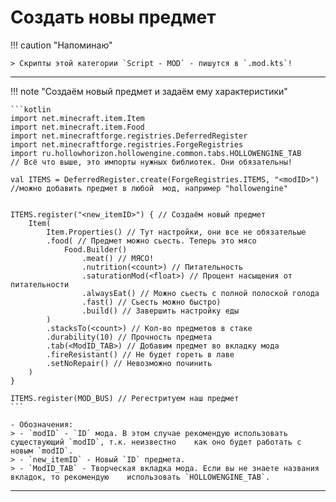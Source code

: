 # Создать новы предмет

!!! caution "Напоминаю"

    > Скрипты этой категории `Script - MOD` - пишутся в `.mod.kts`!

---

!!! note "Создаём новый предмет и задаём ему характеристики"

    ```kotlin
    import net.minecraft.item.Item
    import net.minecraft.item.Food
    import net.minecraftforge.registries.DeferredRegister
    import net.minecraftforge.registries.ForgeRegistries
    import ru.hollowhorizon.hollowengine.common.tabs.HOLLOWENGINE_TAB
    // Всё что выше, это импорты нужных библиотек. Они обязательны!
    
    val ITEMS = DeferredRegister.create(ForgeRegistries.ITEMS, "<modID>") //можно добавить предмет в любой  мод, например "hollowengine"
    
    
    ITEMS.register("<new_itemID>") { // Создаём новый предмет
        Item(
            Item.Properties() // Тут настройки, они все не обязательые
            .food( // Предмет можно сьесть. Теперь это мясо
                Food.Builder() 
                    .meat() // МЯСО!
                    .nutrition(<count>) // Питательность
                    .saturationMod(<float>) // Процент насыщения от питательности
                    .alwaysEat() // Можно сьесть с полной полоской голода
                    .fast() // Сьесть можно быстро)
                    .build() // Завершить настройку еды
            ) 
            .stacksTo(<count>) // Кол-во предметов в стаке
            .durability(10) // Прочность предмета
            .tab(<ModID_TAB>) // Добавим предмет во вкладку мода
            .fireResistant() // Не будет гореть в лаве
            .setNoRepair() // Невозможно починить
        ) 
    }
    
    ITEMS.register(MOD_BUS) // Регестритуем наш предмет
    ```
    
    - Обозначения:
    > - `modID` - `ID` мода. В этом случае рекомендую использовать существующий `modID`, т.к. неизвестно    как оно будет работать с новым `modID`.
    > - `new_itemID` - Новый `ID` предмета.
    > - `ModID_TAB` - Творческая вкладка мода. Если вы не знаете названия вкладок, то рекомендую    использовать `HOLLOWENGINE_TAB`.

---